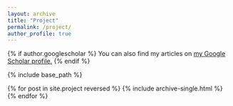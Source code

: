 ```yaml
---
layout: archive
title: "Project"
permalink: /project/
author_profile: true
---
```


{% if author.googlescholar %}
  You can also find my articles on <u><a href="{{author.googlescholar}}">my Google Scholar profile</a>.</u>
{% endif %}

{% include base_path %}

{% for post in site.project reversed %}
  {% include archive-single.html %}
{% endfor %}

